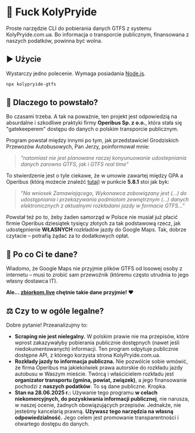 # 🖕 Fuck KolyPryide

Proste narzędzie CLI do pobierania danych GTFS z systemu KolyPryide.com.ua. Bo informacja o transporcie publicznym, finansowana z naszych podatków, powinna być wolna.

## ▶️ Użycie

Wystarczy jedno polecenie. Wymaga posiadania [Node.js](https://nodejs.org/).

```bash
npx kolypryide-gtfs
```

## 🤔 Dlaczego to powstało?

Bo czasami trzeba. A tak na poważnie, ten projekt jest odpowiedzią na absurdalne i szkodliwe praktyki firmy **Operibus Sp. z o.o.**, która stała się "gatekeeperem" dostępu do danych o polskim transporcie publicznym.

Program powstał między innymi po tym, jak przedstawiciel Grodziskich Przewozów Autobusowych, Pan Jerzy, poinformował mnie:

> *"natomiast nie jest planowane raczej konyunuowanie udostepniania danych zarowno GTFS, jak i GTFS real time"*

To stwierdzenie jest o tyle ciekawe, że w umowie zawartej między GPA a Operibus (którą możecie znaleźć [tutaj](https://cdn.zbiorkom.live/public/operibus-gpa.pdf)) w punkcie **5.8.1** stoi jak byk:

> *"Na wniosek Zamawiającego, Wykonawca zobowiązany jest (...) do udostępniania i przekazywania podmiotom zewnętrznym (...) danych elektronicznych z aktualnymi rozkładami jazdy w formacie GTFS..."*

Powstał też po to, żeby żaden samorząd w Polsce nie musiał już płacić firmie Operibus dziesiątek tysięcy złotych za tak podstawową rzecz, jak udostępnienie **WŁASNYCH** rozkładów jazdy do Google Maps. Tak, dobrze czytacie – potrafią żądać za to dodatkowych opłat.

## 🎯 Po co Ci te dane?

Wiadomo, że Google Maps nie przyjmie plików GTFS od losowej osoby z internetu – musi to zrobić sam przewoźnik (któremu często utrudnia to jego własny dostawca IT).

**Ale... [zbiorkom.live](https://zbiorkom.live/) chętnie takie dane przyjmie! ❤️**

## ⚖️ Czy to w ogóle legalne?

Dobre pytanie! Przeanalizujmy to:

*   **Scraping nie jest nielegalny.** W polskim prawie nie ma przepisów, które wprost zakazywałyby pobierania publicznie dostępnych (nawet jeśli niedokumentowanych) informacji. Ten program odpytuje publicznie dostępne API, z którego korzysta strona KolyPryide.com.ua.
*   **Rozkłady jazdy to informacja publiczna.** Nie pozwólcie sobie wmówić, że firma Operibus ma jakiekolwiek prawa autorskie do rozkładu jazdy autobusu w Waszym mieście. Twórcą i właścicielem rozkładu jest **organizator transportu (gmina, powiat, związek)**, a jego finansowanie pochodzi z **naszych podatków**. To są dane publiczne. Kropka.
*   **Stan na 28.06.2025 r.:** Używanie tego programu **w celach niekomercyjnych, do pozyskiwania informacji publicznej**, nie narusza, w naszej ocenie, żadnych obowiązujących przepisów. Jednakże, nie jesteśmy kancelarią prawną. **Używasz tego narzędzia na własną odpowiedzialność.** Jego celem jest promowanie transparentności i otwartego dostępu do danych.
